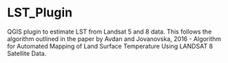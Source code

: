 # LST_Plugin
QGIS plugin to estimate LST from Landsat 5 and 8 data.
This follows the algorithm outlined in the paper by Avdan and Jovanovska, 2016 - Algorithm for Automated Mapping of Land Surface Temperature Using LANDSAT 8 Satellite Data.
